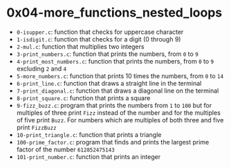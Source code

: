 # 0x04-more_functions_nested_loops
- `0-isupper.c`: function that checks for uppercase character
- `1-isdigit.c`: function that checks for a digit (0 through 9)
- `2-mul.c`: function that multiplies two integers
- `3-print_numbers.c`: function that prints the numbers, from `0` to `9`
- `4-print_most_numbers.c`: function that prints the numbers, from `0` to `9` excluding `2` and `4`
- `5-more_numbers.c`: function that prints 10 times the numbers, from `0` to `14`
- `6-print_line.c`: function that draws a straight line in the terminal
- `7-print_diagonal.c`: function that draws a diagonal line on the terminal
- `8-print_square.c`: function that prints a square
- `9-fizz_buzz.c`: program that prints the numbers from `1` to `100` but for multiples of three print `Fizz` instead of the number and for the multiples of five print `Buzz`. For numbers which are multiples of both three and five print `FizzBuzz`
- `10-print_triangle.c`: function that prints a triangle
- `100-prime_factor.c`: program that finds and prints the largest prime factor of the number `612852475143`
- `101-print_number.c`: function that prints an integer
